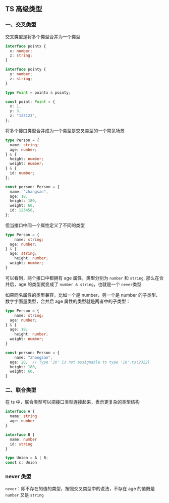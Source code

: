 <!--
 * @Author: Mia
 * @Date: 2022-01-06 15:03:02
 * @LastEditors: Mia
 * @LastEditTime: 2022-01-06 16:04:04
 * @Description:
-->

## TS 高级类型

### 一、交叉类型

交叉类型是将多个类型合并为一个类型

```typescript
interface pointx {
  x: number;
  z: string;
}

interface pointy {
  y: number;
  z: string;
}

type Point = pointx & pointy;

const point: Point = {
  x: 1,
  y: 3,
  z: "123123",
};
```

将多个接口类型合并成为一个类型是交叉类型的一个常见场景

```typescript
type Person = {
  name: string;
  age: number;
} & {
  height: number;
  weight: number;
} & {
  id: number;
};

const person: Person = {
  name: "zhangsan",
  age: 18,
  height: 180,
  weight: 60,
  id: 123456,
};
```
但当接口中同一个属性定义了不同的类型
```typescript
type Person = {
	name: string;
  age: number;
} & {
  age: string;
	height: number;
  weight: number;
}
```
可以看到，两个接口中都拥有 age 属性，类型分别为 `number` 和 `string`, 那么在合并后，age 的类型就变成了 `number & string`，也就是一个 `never`类型.

如果同名属性的类型兼容，比如一个是 number，另一个是 number 的子类型、数字字面量类型，合并后 age 属性的类型就是两者中的子类型：
```typescript
type Person = {
	name: string;
  age: number;
} & {
  age: 18;
	height: number;
  weight: number;
}

const person: Person = {
	name: "zhangsan",
  age: 20,  // Type '20' is not assignable to type '18'.ts(2322)
  height: 180,
  weight: 60,
}
```

### 二、联合类型
在 ts 中，联合类型可以把接口类型连接起来，表示更复杂的类型结构
```typescript
interface A {
  name: string
  age: number
}

interface B {
  name: number
  id: string
}

type Union = A | B;
const c: Union
```


### never 类型
`never`：即不存在的值的类型，按照交叉类型中的说法，不存在 age 的值既是 `number` 又是 `string`